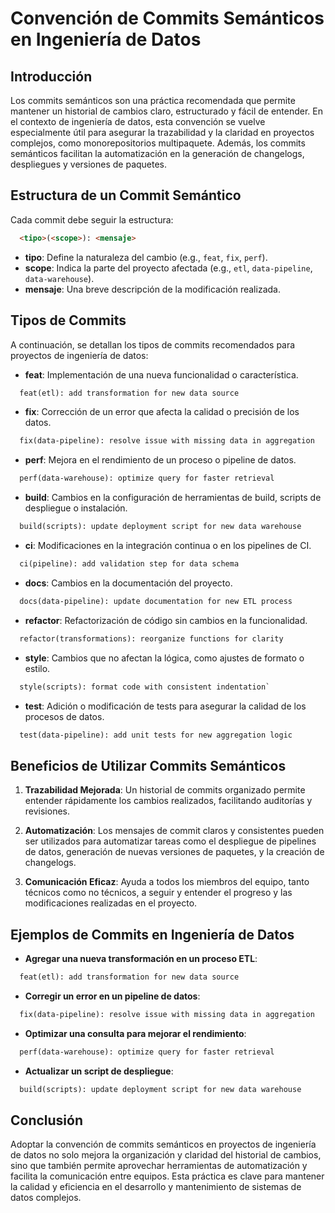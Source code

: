 # Convención de Commits Semánticos en Ingeniería de Datos

## Introducción

Los commits semánticos son una práctica recomendada que permite mantener un historial de cambios claro, estructurado y fácil de entender. En el contexto de ingeniería de datos, esta convención se vuelve especialmente útil para asegurar la trazabilidad y la claridad en proyectos complejos, como monorepositorios multipaquete. Además, los commits semánticos facilitan la automatización en la generación de changelogs, despliegues y versiones de paquetes.

## Estructura de un Commit Semántico

Cada commit debe seguir la estructura:

```markdown
  <tipo>(<scope>): <mensaje>
```
- **tipo**: Define la naturaleza del cambio (e.g., `feat`, `fix`, `perf`).
- **scope**: Indica la parte del proyecto afectada (e.g., `etl`, `data-pipeline`, `data-warehouse`).
- **mensaje**: Una breve descripción de la modificación realizada.

## Tipos de Commits

A continuación, se detallan los tipos de commits recomendados para proyectos de ingeniería de datos:

- **feat**: Implementación de una nueva funcionalidad o característica.
```markdown
  feat(etl): add transformation for new data source
```
- **fix**: Corrección de un error que afecta la calidad o precisión de los datos.
```markdown
  fix(data-pipeline): resolve issue with missing data in aggregation 
```
- **perf**: Mejora en el rendimiento de un proceso o pipeline de datos.
```markdown
  perf(data-warehouse): optimize query for faster retrieval 
```
- **build**: Cambios en la configuración de herramientas de build, scripts de despliegue o instalación.
```markdown
  build(scripts): update deployment script for new data warehouse 
```
- **ci**: Modificaciones en la integración continua o en los pipelines de CI.
```markdown
  ci(pipeline): add validation step for data schema 
```
- **docs**: Cambios en la documentación del proyecto.
```markdown
  docs(data-pipeline): update documentation for new ETL process 
```
- **refactor**: Refactorización de código sin cambios en la funcionalidad.
```markdown
  refactor(transformations): reorganize functions for clarity 
```
- **style**: Cambios que no afectan la lógica, como ajustes de formato o estilo.
```markdown
  style(scripts): format code with consistent indentation` 
```
- **test**: Adición o modificación de tests para asegurar la calidad de los procesos de datos.
```markdown
  test(data-pipeline): add unit tests for new aggregation logic 
```

## Beneficios de Utilizar Commits Semánticos

1. **Trazabilidad Mejorada**: Un historial de commits organizado permite entender rápidamente los cambios realizados, facilitando auditorías y revisiones.

2. **Automatización**: Los mensajes de commit claros y consistentes pueden ser utilizados para automatizar tareas como el despliegue de pipelines de datos, generación de nuevas versiones de paquetes, y la creación de changelogs.

3. **Comunicación Eficaz**: Ayuda a todos los miembros del equipo, tanto técnicos como no técnicos, a seguir y entender el progreso y las modificaciones realizadas en el proyecto.

## Ejemplos de Commits en Ingeniería de Datos

- **Agregar una nueva transformación en un proceso ETL**:
```markdown
  feat(etl): add transformation for new data source
```
- **Corregir un error en un pipeline de datos**:
```markdown
  fix(data-pipeline): resolve issue with missing data in aggregation
```
- **Optimizar una consulta para mejorar el rendimiento**:
```markdown
  perf(data-warehouse): optimize query for faster retrieval
```
- **Actualizar un script de despliegue**:
```markdown
  build(scripts): update deployment script for new data warehouse
```

## Conclusión

Adoptar la convención de commits semánticos en proyectos de ingeniería de datos no solo mejora la organización y claridad del historial de cambios, sino que también permite aprovechar herramientas de automatización y facilita la comunicación entre equipos. Esta práctica es clave para mantener la calidad y eficiencia en el desarrollo y mantenimiento de sistemas de datos complejos.

